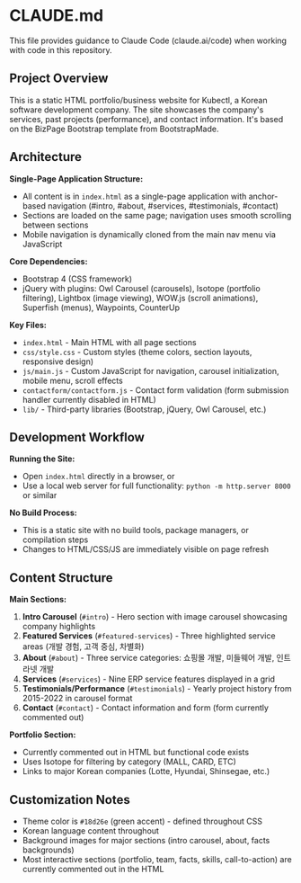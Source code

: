 # CLAUDE.md

This file provides guidance to Claude Code (claude.ai/code) when working with code in this repository.

## Project Overview

This is a static HTML portfolio/business website for Kubectl, a Korean software development company. The site showcases the company's services, past projects (performance), and contact information. It's based on the BizPage Bootstrap template from BootstrapMade.

## Architecture

**Single-Page Application Structure:**
- All content is in `index.html` as a single-page application with anchor-based navigation (#intro, #about, #services, #testimonials, #contact)
- Sections are loaded on the same page; navigation uses smooth scrolling between sections
- Mobile navigation is dynamically cloned from the main nav menu via JavaScript

**Core Dependencies:**
- Bootstrap 4 (CSS framework)
- jQuery with plugins: Owl Carousel (carousels), Isotope (portfolio filtering), Lightbox (image viewing), WOW.js (scroll animations), Superfish (menus), Waypoints, CounterUp

**Key Files:**
- `index.html` - Main HTML with all page sections
- `css/style.css` - Custom styles (theme colors, section layouts, responsive design)
- `js/main.js` - Custom JavaScript for navigation, carousel initialization, mobile menu, scroll effects
- `contactform/contactform.js` - Contact form validation (form submission handler currently disabled in HTML)
- `lib/` - Third-party libraries (Bootstrap, jQuery, Owl Carousel, etc.)

## Development Workflow

**Running the Site:**
- Open `index.html` directly in a browser, or
- Use a local web server for full functionality: `python -m http.server 8000` or similar

**No Build Process:**
- This is a static site with no build tools, package managers, or compilation steps
- Changes to HTML/CSS/JS are immediately visible on page refresh

## Content Structure

**Main Sections:**
1. **Intro Carousel** (`#intro`) - Hero section with image carousel showcasing company highlights
2. **Featured Services** (`#featured-services`) - Three highlighted service areas (개발 경험, 고객 중심, 차별화)
3. **About** (`#about`) - Three service categories: 쇼핑몰 개발, 미들웨어 개발, 인트라넷 개발
4. **Services** (`#services`) - Nine ERP service features displayed in a grid
5. **Testimonials/Performance** (`#testimonials`) - Yearly project history from 2015-2022 in carousel format
6. **Contact** (`#contact`) - Contact information and form (form currently commented out)

**Portfolio Section:**
- Currently commented out in HTML but functional code exists
- Uses Isotope for filtering by category (MALL, CARD, ETC)
- Links to major Korean companies (Lotte, Hyundai, Shinsegae, etc.)

## Customization Notes

- Theme color is `#18d26e` (green accent) - defined throughout CSS
- Korean language content throughout
- Background images for major sections (intro carousel, about, facts backgrounds)
- Most interactive sections (portfolio, team, facts, skills, call-to-action) are currently commented out in the HTML
